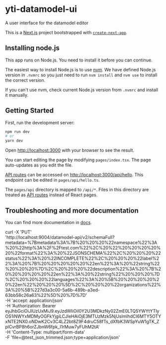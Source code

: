 # yti-datamodel-ui

A user interface for the datamodel editor

This is a [Next.js](https://nextjs.org/) project bootstrapped with [`create-next-app`](https://github.com/vercel/next.js/tree/canary/packages/create-next-app).

## Installing node.js

This app runs on Node.js. You need to install it before you can continue.

The easiest way to install Node.js is to use
[nvm](https://github.com/nvm-sh/nvm). We have defined Node.js version in
`.nvmrc` so you just need to run `nvm install` and `nvm use` to install the
correct version.

If you can't use nvm, check current Node.js version from `.nvmrc` and install it
manually.

## Getting Started

First, run the development server:

```bash
npm run dev
# or
yarn dev
```

Open [http://localhost:3000](http://localhost:3000) with your browser to see the result.

You can start editing the page by modifying `pages/index.tsx`. The page auto-updates as you edit the file.

[API routes](https://nextjs.org/docs/api-routes/introduction) can be accessed on [http://localhost:3000/api/hello](http://localhost:3000/api/hello). This endpoint can be edited in `pages/api/hello.ts`.

The `pages/api` directory is mapped to `/api/*`. Files in this directory are treated as [API routes](https://nextjs.org/docs/api-routes/introduction) instead of React pages.

## Troubleshooting and more documentation

You can find more documentation in [docs](../docs).

curl -X 'PUT' \
 'http://localhost:9004/datamodel-api/v2/schemaFull?metadata=%7Bmetadata%3A%7B%20%20%20%22namespace%22%3A%20%22http%3A%2F%2Ftest.com%22%2C%20%22%20%20%20%20%20%22format%22%3A%20%22JSONSCHEMA%22%2C%20%20%20%22status%22%3A%20%22INCOMPLETE%22%2C%20%20%20%22label%22%3A%20%7B%20%20%20%20%20%22en%22%3A%20%22string%22%20%20%20%7D%2C%20%20%20%22description%22%3A%20%7B%20%20%20%20%20%22en%22%3A%20%22string%22%20%20%20%7D%2C%20%20%20%22languages%22%3A%20%5B%20%20%20%20%20%22en%22%20%20%20%5D%2C%20%20%20%22organizations%22%3A%20%5B%227d3a3c00-5a6b-489b-a3ed-63bb58c26a63%22%5D%20%7D%7D' \
 -H 'accept: application/json' \
 -H 'Authorization: Bearer eyJhbGciOiJIUzUxMiJ9.eyJzdWIiOiI0Y2U3MDkzNy02ZmE0LTQ5YWYtYTIyOS1iNWYxMDMyOGFkYjgiLCJleHAiOjE3MTUzMzk5NjUsImlhdCI6MTY5OTYxNTE2NX0.oNDwK2Cv3C4LZ2bt8Z9F4druC58fTs_dXfbK3WSpYuW1gTK_ZplCvrBP8h6orZJbnW6fpk_I1rMuw7yFUhM2tA' \
 -H 'Content-Type: multipart/form-data' \
 -F 'file=@test_json_trimmed.json;type=application/json'
